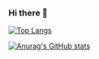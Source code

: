 ### Hi there 👋

[![Top Langs](https://github-readme-stats.vercel.app/api/top-langs/?username=maureendadap)](https://github.com/anuraghazra/github-readme-stats)

[![Anurag's GitHub stats](https://github-readme-stats.vercel.app/api?username=maureendadap)](https://github.com/anuraghazra/github-readme-stats)


<!--
**MaureenDadap/maureendadap** is a ✨ _special_ ✨ repository because its `README.md` (this file) appears on your GitHub profile.

Here are some ideas to get you started:

- 🔭 I’m currently working on ...
- 🌱 I’m currently learning ...
- 👯 I’m looking to collaborate on ...
- 🤔 I’m looking for help with ...
- 💬 Ask me about ...
- 📫 How to reach me: ...
- 😄 Pronouns: ...
- ⚡ Fun fact: ...
-->
